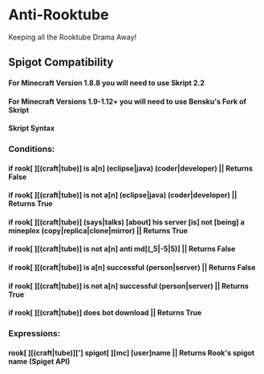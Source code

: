 # Anti-Rooktube
Keeping all the Rooktube Drama Away!


## Spigot Compatibility
#### For Minecraft Version 1.8.8 you will need to use Skript 2.2
#### For Minecraft Versions 1.9-1.12+ you will need to use Bensku's Fork of Skript
#### Skript Syntax
### Conditions:
#### if rook[ ][(craft|tube)] is a[n] (eclipse|java) (coder|developer) || Returns False
#### if rook[ ][(craft|tube)] is not a[n] (eclipse|java) (coder|developer) || Returns True
#### if rook[ ][(craft|tube)] (says|talks) [about] his server [is] not [being] a mineplex (copy|replica|clone|mirror) || Returns True
#### if rook[ ][(craft|tube)] is not a[n] anti md[(_5|-5|5)] || Returns False
#### if rook[ ][(craft|tube)] is a[n] successful (person|server) || Returns False
#### if rook[ ][(craft|tube)] is not a[n] successful (person|server) || Returns True
#### if rook[ ][(craft|tube)] does bot download || Returns True
### Expressions:
#### rook[ ][(craft|tube)]['] spigot[ ][mc] [user]name || Returns Rook's spigot name (Spiget API)​
